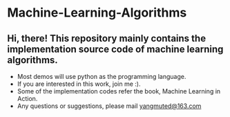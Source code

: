 # Machine-Learning-Algorithms
## Hi, there! This repository mainly contains the implementation source code of machine learning algorithms. 
   * Most demos will use python as the programming language.
   * If you are interested in this work, join me :).
   * Some of the implementation codes refer the book, Machine Learning in Action.
   * Any questions or suggestions, please mail yangmuted@163.com
 
